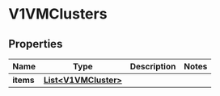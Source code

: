 # V1VMClusters

## Properties
Name | Type | Description | Notes
------------ | ------------- | ------------- | -------------
**items** | [**List&lt;V1VMCluster&gt;**](V1VMCluster.md) |  | 
